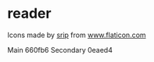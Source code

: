 # reader
<div>Icons made by <a href="https://www.flaticon.com/free-icon/live_1246228?term=live&page=2&position=41" title="srip">srip</a> from <a href="https://www.flaticon.com/" title="Flaticon">www.flaticon.com</a></div>

Main 660fb6
Secondary 0eaed4